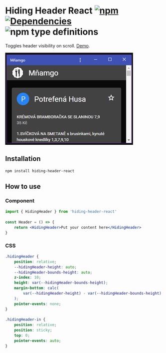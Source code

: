 # Hiding Header React [![npm](https://img.shields.io/npm/v/hiding-header-react.svg)](https://www.npmjs.com/package/hiding-header-react) [![Dependencies](https://img.shields.io/david/FilipChalupa/hiding-header-react.svg)](https://www.npmjs.com/package/hiding-header-react?activeTab=dependencies) ![npm type definitions](https://img.shields.io/npm/types/hiding-header-react.svg)

Toggles header visibility on scroll. [Demo](https://filipchalupa.cz/hiding-header/demo).

![UI example](https://raw.githubusercontent.com/FilipChalupa/hiding-header/HEAD/screencast.gif)

## Installation

```bash
npm install hiding-header-react
```

## How to use

### Component

```jsx
import { HidingHeader } from 'hiding-header-react'

const Header = () => {
	return <HidingHeader>Put your content here</HidingHeader>
}
```

### CSS

```css
.hidingHeader {
	position: relative;
	--hidingHeader-height: auto;
	--hidingHeader-bounds-height: auto;
	z-index: 10;
	height: var(--hidingHeader-bounds-height);
	margin-bottom: calc(
		var(--hidingHeader-height) - var(--hidingHeader-bounds-height)
	);
	pointer-events: none;
}

.hidingHeader-in {
	position: relative;
	position: sticky;
	top: 0;
	pointer-events: auto;
}
```
